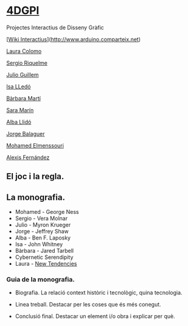 # [4DGPI](https://arquesm.github.io/4DGPI/)
Projectes Interactius de Disseny Gràfic

 [[Wiki Interactius](https://github.com/arquesm/4DGPI/blob/master/wiki_2.png)](http://www.arduino.comparteix.net)

[Laura Colomo](https://github.com/LauraColomoSantonja)

[Sergio Riquelme](https://github.com/Sergiori)

[Julio Guillem](https://github.com/julioguillem)

[Isa LLedó](https://github.com/isalledoamat)

[Bàrbara Martí](https://github.com/bamarpe)

[Sara Marín](https://github.com/marinfs)

[Alba Llidó](https://github.com/alballido10)

[Jorge Balaguer](https://github.com/jorgebalaguerestevan)

[Mohamed Elmenssouri](https://github.com/mohaeasdalcoi)

[Alexis Fernández](https://github.com/alexfer0)


## El joc i la regla.

## La monografia.

* Mohamed - George Ness
* Sergio - Vera Molnar
* Julio - Myron Krueger
* Jorge - Jeffrey Shaw
* Alba - Ben F. Laposky 
* Isa - John Whitney 
* Bàrbara - Jared Tarbell
* Cybernetic Serendipity
* Laura - [New Tendencies](https://monoskop.org/New_Tendencies)

### Guia de la monografia.

* Biografia. La relació context històric i tecnològic, quina tecnologia.

* Linea treball. Destacar per les coses que és més conegut.

* Conclusió final. Destacar un element i/o obra i explicar per què.
